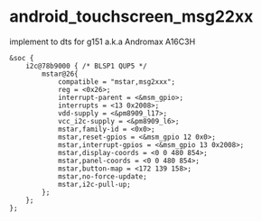 # android_touchscreen_msg22xx

implement to dts for g151 a.k.a Andromax A16C3H

	&soc {
		i2c@78b9000 { /* BLSP1 QUP5 */
			mstar@26{
				compatible = "mstar,msg2xxx";
				reg = <0x26>;
				interrupt-parent = <&msm_gpio>;
				interrupts = <13 0x2008>;
				vdd-supply = <&pm8909_l17>;
				vcc_i2c-supply = <&pm8909_l6>;
				mstar,family-id = <0x0>;
				mstar,reset-gpios = <&msm_gpio 12 0x0>;
				mstar,interrupt-gpios = <&msm_gpio 13 0x2008>;	
				mstar,display-coords = <0 0 480 854>;
				mstar,panel-coords = <0 0 480 854>;
				mstar,button-map = <172 139 158>;
				mstar,no-force-update;
				mstar,i2c-pull-up;
			};
		};
	};
